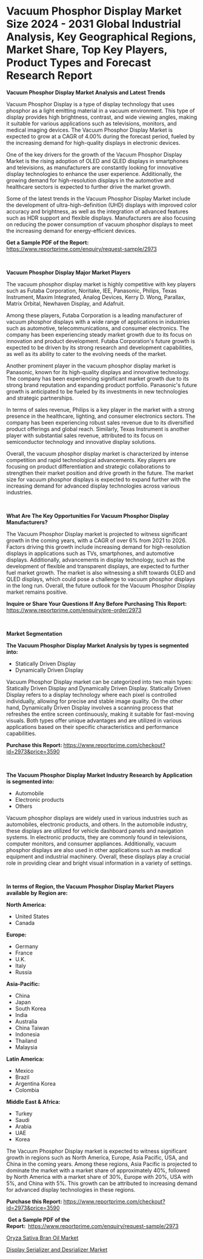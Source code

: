 <p><h1>Vacuum Phosphor Display Market Size 2024 - 2031 Global Industrial Analysis, Key Geographical Regions, Market Share, Top Key Players, Product Types and Forecast Research Report</h1></p><p><strong>Vacuum Phosphor Display Market Analysis and Latest Trends</strong></p>
<p><p>Vacuum Phosphor Display is a type of display technology that uses phosphor as a light emitting material in a vacuum environment. This type of display provides high brightness, contrast, and wide viewing angles, making it suitable for various applications such as televisions, monitors, and medical imaging devices. The Vacuum Phosphor Display Market is expected to grow at a CAGR of 4.00% during the forecast period, fueled by the increasing demand for high-quality displays in electronic devices.</p><p>One of the key drivers for the growth of the Vacuum Phosphor Display Market is the rising adoption of OLED and QLED displays in smartphones and televisions, as manufacturers are constantly looking for innovative display technologies to enhance the user experience. Additionally, the growing demand for high-resolution displays in the automotive and healthcare sectors is expected to further drive the market growth.</p><p>Some of the latest trends in the Vacuum Phosphor Display Market include the development of ultra-high-definition (UHD) displays with improved color accuracy and brightness, as well as the integration of advanced features such as HDR support and flexible displays. Manufacturers are also focusing on reducing the power consumption of vacuum phosphor displays to meet the increasing demand for energy-efficient devices.</p></p>
<p><strong>Get a Sample PDF of the Report:&nbsp;</strong> <a href="https://www.reportprime.com/enquiry/request-sample/2973">https://www.reportprime.com/enquiry/request-sample/2973</a></p>
<p>&nbsp;</p>
<p><strong>Vacuum Phosphor Display Major Market Players</strong></p>
<p><p>The vacuum phosphor display market is highly competitive with key players such as Futaba Corporation, Noritake, IEE, Panasonic, Philips, Texas Instrument, Maxim Integrated, Analog Devices, Kerry D. Wong, Parallax, Matrix Orbital, Newhaven Display, and Adafruit.</p><p>Among these players, Futaba Corporation is a leading manufacturer of vacuum phosphor displays with a wide range of applications in industries such as automotive, telecommunications, and consumer electronics. The company has been experiencing steady market growth due to its focus on innovation and product development. Futaba Corporation's future growth is expected to be driven by its strong research and development capabilities, as well as its ability to cater to the evolving needs of the market.</p><p>Another prominent player in the vacuum phosphor display market is Panasonic, known for its high-quality displays and innovative technology. The company has been experiencing significant market growth due to its strong brand reputation and expanding product portfolio. Panasonic's future growth is anticipated to be fueled by its investments in new technologies and strategic partnerships.</p><p>In terms of sales revenue, Philips is a key player in the market with a strong presence in the healthcare, lighting, and consumer electronics sectors. The company has been experiencing robust sales revenue due to its diversified product offerings and global reach. Similarly, Texas Instrument is another player with substantial sales revenue, attributed to its focus on semiconductor technology and innovative display solutions.</p><p>Overall, the vacuum phosphor display market is characterized by intense competition and rapid technological advancements. Key players are focusing on product differentiation and strategic collaborations to strengthen their market position and drive growth in the future. The market size for vacuum phosphor displays is expected to expand further with the increasing demand for advanced display technologies across various industries.</p></p>
<p>&nbsp;</p>
<p><strong>What Are The Key Opportunities For Vacuum Phosphor Display Manufacturers?</strong></p>
<p><p>The Vacuum Phosphor Display market is projected to witness significant growth in the coming years, with a CAGR of over 6% from 2021 to 2026. Factors driving this growth include increasing demand for high-resolution displays in applications such as TVs, smartphones, and automotive displays. Additionally, advancements in display technology, such as the development of flexible and transparent displays, are expected to further fuel market growth. The market is also witnessing a shift towards OLED and QLED displays, which could pose a challenge to vacuum phosphor displays in the long run. Overall, the future outlook for the Vacuum Phosphor Display market remains positive.</p></p>
<p><strong>Inquire or Share Your Questions If Any Before Purchasing This Report:</strong> <a href="https://www.reportprime.com/enquiry/pre-order/2973">https://www.reportprime.com/enquiry/pre-order/2973</a></p>
<p>&nbsp;</p>
<p><strong>Market Segmentation</strong></p>
<p><strong>The Vacuum Phosphor Display Market Analysis by types is segmented into:</strong></p>
<p><ul><li>Statically Driven Display</li><li>Dynamically Driven Display</li></ul></p>
<p><p>Vacuum Phosphor Display market can be categorized into two main types: Statically Driven Display and Dynamically Driven Display. Statically Driven Display refers to a display technology where each pixel is controlled individually, allowing for precise and stable image quality. On the other hand, Dynamically Driven Display involves a scanning process that refreshes the entire screen continuously, making it suitable for fast-moving visuals. Both types offer unique advantages and are utilized in various applications based on their specific characteristics and performance capabilities.</p></p>
<p><strong>Purchase this Report:&nbsp;</strong><a href="https://www.reportprime.com/checkout?id=2973&price=3590">https://www.reportprime.com/checkout?id=2973&price=3590</a></p>
<p>&nbsp;</p>
<p><strong>The Vacuum Phosphor Display Market Industry Research by Application is segmented into:</strong></p>
<p><ul><li>Automobile</li><li>Electronic products</li><li>Others</li></ul></p>
<p><p>Vacuum phosphor displays are widely used in various industries such as automobiles, electronic products, and others. In the automobile industry, these displays are utilized for vehicle dashboard panels and navigation systems. In electronic products, they are commonly found in televisions, computer monitors, and consumer appliances. Additionally, vacuum phosphor displays are also used in other applications such as medical equipment and industrial machinery. Overall, these displays play a crucial role in providing clear and bright visual information in a variety of settings.</p></p>
<p>&nbsp;</p>
<p><strong>In terms of Region, the Vacuum Phosphor Display Market Players available by Region are:</strong></p>
<p>
    <p> <strong> North America: </strong>
        <ul>
            <li>United States</li>
            <li>Canada</li>
        </ul>
        </p> 
    <p> <strong> Europe: </strong>
        <ul>
            <li>Germany</li>
            <li>France</li>
            <li>U.K.</li>
            <li>Italy</li>
            <li>Russia</li>
        </ul>
        </p> 
    <p> <strong> Asia-Pacific: </strong>
        <ul>
            <li>China</li>
            <li>Japan</li>
            <li>South Korea</li>
            <li>India</li>
            <li>Australia</li>
            <li>China Taiwan</li>
            <li>Indonesia</li>
            <li>Thailand</li>
            <li>Malaysia</li>
        </ul>
        </p> 
    <p> <strong> Latin America: </strong>
        <ul>
            <li>Mexico</li>
            <li>Brazil</li>
            <li>Argentina Korea</li>
            <li>Colombia</li>
        </ul>
        </p> 
    <p> <strong> Middle East & Africa: </strong>
        <ul>
            <li>Turkey</li>
            <li>Saudi</li>
            <li>Arabia</li>
            <li>UAE</li>
            <li>Korea</li>
        </ul>
    </p>
    </p>
<p><p>The Vacuum Phosphor Display market is expected to witness significant growth in regions such as North America, Europe, Asia Pacific, USA, and China in the coming years. Among these regions, Asia Pacific is projected to dominate the market with a market share of approximately 40%, followed by North America with a market share of 30%, Europe with 20%, USA with 5%, and China with 5%. This growth can be attributed to increasing demand for advanced display technologies in these regions.</p></p>
<p><strong>Purchase this Report: </strong><a href="https://www.reportprime.com/checkout?id=2973&price=3590">https://www.reportprime.com/checkout?id=2973&price=3590</a></p>
<p>&nbsp;<strong>Get a Sample PDF of the Report:&nbsp;&nbsp;</strong><a href="https://www.reportprime.com/enquiry/request-sample/2973">https://www.reportprime.com/enquiry/request-sample/2973</a></p>
<p><strong></strong></p>
<p><p><a href="https://copper-carbon-84f.notion.site/Global-Oryza-Sativa-Bran-Oil-Market-by-Types-Applications-and-Major-Players-with-Regional-Growth--1c554e82031f4737b3ec9983a4a6cf33">Oryza Sativa Bran Oil Market</a></p><p><a href="https://github.com/AKSHATREPORTPRIME/Market-Research-Report-List-4/blob/main/display-serializer-and-desrializer-market.md">Display Serializer and Desrializer Market</a></p></p>